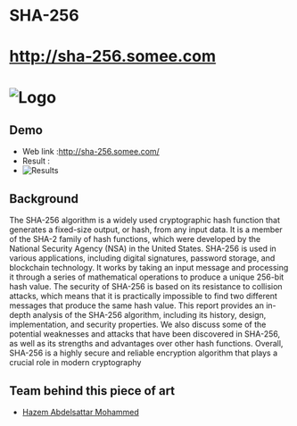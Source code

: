 # SHA-256
# http://sha-256.somee.com
# ![Logo](link)

## Demo 

* Web link :http://sha-256.somee.com/
* Result :
* ![Results](link)


## Background 

The SHA-256 algorithm is a widely used cryptographic hash function that generates a fixed-size 
output, or hash, from any input data. It is a member of the SHA-2 family of hash functions, which 
were developed by the National Security Agency (NSA) in the United States. SHA-256 is used in 
various applications, including digital signatures, password storage, and blockchain technology. It 
works by taking an input message and processing it through a series of mathematical operations 
to produce a unique 256-bit hash value. The security of SHA-256 is based on its resistance to 
collision attacks, which means that it is practically impossible to find two different messages that 
produce the same hash value. This report provides an in-depth analysis of the SHA-256 
algorithm, including its history, design, implementation, and security properties. We also discuss 
some of the potential weaknesses and attacks that have been discovered in SHA-256, as well as 
its strengths and advantages over other hash functions. Overall, SHA-256 is a highly secure and 
reliable encryption algorithm that plays a crucial role in modern cryptography

## Team behind this piece of art

- [Hazem Abdelsattar Mohammed ](https://github.com/Hazem-404)




